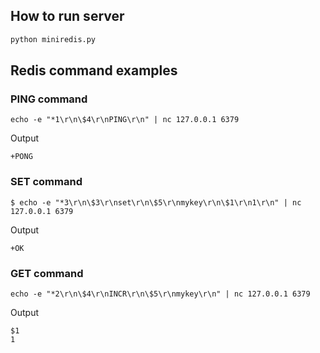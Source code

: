 ## How to run server

```python
python miniredis.py
```


## Redis command examples

### PING command
```
echo -e "*1\r\n\$4\r\nPING\r\n" | nc 127.0.0.1 6379
```

Output
```
+PONG
```

### SET command
```
$ echo -e "*3\r\n\$3\r\nset\r\n\$5\r\nmykey\r\n\$1\r\n1\r\n" | nc 127.0.0.1 6379
```

Output
```
+OK
```

### GET command
```
echo -e "*2\r\n\$4\r\nINCR\r\n\$5\r\nmykey\r\n" | nc 127.0.0.1 6379
```

Output
```
$1
1
```
